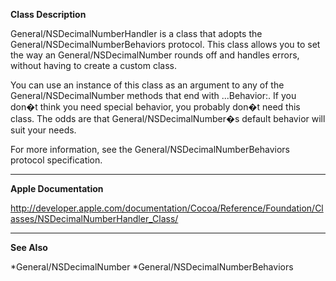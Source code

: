 **Class Description**

General/NSDecimalNumberHandler is a class that adopts the General/NSDecimalNumberBehaviors protocol. This class allows you to set the way an General/NSDecimalNumber rounds off and handles errors, without having to create a custom class.

You can use an instance of this class as an argument to any of the General/NSDecimalNumber methods that end with ...Behavior:. If you don�t think you need special behavior, you probably don�t need this class. The odds are that General/NSDecimalNumber�s default behavior will suit your needs.


For more information, see the General/NSDecimalNumberBehaviors protocol specification.

----

**Apple Documentation**

http://developer.apple.com/documentation/Cocoa/Reference/Foundation/Classes/NSDecimalNumberHandler_Class/

----
**See Also**

*General/NSDecimalNumber
*General/NSDecimalNumberBehaviors